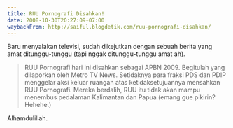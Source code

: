 ```yaml
---
title: RUU Pornografi Disahkan!
date: 2008-10-30T20:27:09+07:00
waybackFrom: http://saiful.blogdetik.com/ruu-pornografi-disahkan/
---
```

Baru menyalakan televisi, sudah dikejutkan dengan sebuah berita yang amat ditunggu-tunggu (tapi nggak ditunggu-tunggu amat ah).

> RUU Pornografi hari ini disahkan sebagai APBN 2009. Begitulah yang dilaporkan oleh Metro TV News. Setidaknya para fraksi PDS dan PDIP menggelar aksi keluar ruangan atas ketidaksetujuannya mensahkan RUU Pornografi. Mereka berdalih, RUU itu tidak akan mampu menembus pedalaman Kalimantan dan Papua (emang gue pikirin? Hehehe.)

Alhamdulillah.
